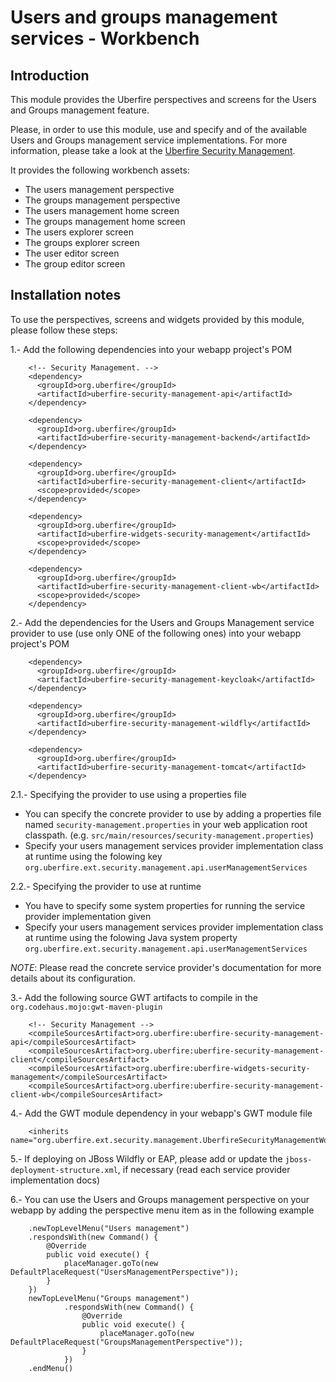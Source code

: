 Users and groups management services - Workbench
================================================

Introduction
------------

This module provides the Uberfire perspectives and screens for the Users and Groups management feature.                               

Please, in order to use this module, use and specify and of the available Users and Groups management service implementations. For more information, please take a look at the [Uberfire Security Management](../../uberfire-security/uberfire-security-management/).                           

It provides the following workbench assets:               
* The users management perspective                           
* The groups management perspective                           
* The users management home screen                           
* The groups management home screen                           
* The users explorer screen                           
* The groups explorer screen                           
* The user editor screen                           
* The group editor screen                           

Installation notes
------------------

To use the perspectives, screens and widgets provided by this module, please follow these steps:                   

1.- Add the following dependencies into your webapp project's POM                  

        <!-- Security Management. -->
        <dependency>
          <groupId>org.uberfire</groupId>
          <artifactId>uberfire-security-management-api</artifactId>
        </dependency>
    
        <dependency>
          <groupId>org.uberfire</groupId>
          <artifactId>uberfire-security-management-backend</artifactId>
        </dependency>
        
        <dependency>
          <groupId>org.uberfire</groupId>
          <artifactId>uberfire-security-management-client</artifactId>
          <scope>provided</scope>
        </dependency>
        
        <dependency>
          <groupId>org.uberfire</groupId>
          <artifactId>uberfire-widgets-security-management</artifactId>
          <scope>provided</scope>
        </dependency>
        
        <dependency>
          <groupId>org.uberfire</groupId>
          <artifactId>uberfire-security-management-client-wb</artifactId>
          <scope>provided</scope>
        </dependency>

2.- Add the dependencies for the Users and Groups Management service provider to use (use only ONE of the following ones) into your webapp project's POM                  

        <dependency>
          <groupId>org.uberfire</groupId>
          <artifactId>uberfire-security-management-keycloak</artifactId>
        </dependency>
    
        <dependency>
          <groupId>org.uberfire</groupId>
          <artifactId>uberfire-security-management-wildfly</artifactId>
        </dependency>
    
        <dependency>
          <groupId>org.uberfire</groupId>
          <artifactId>uberfire-security-management-tomcat</artifactId>
        </dependency>

2.1.- Specifying the provider to use using a properties file              

* You can specify the concrete provider to use by adding a properties file named `security-management.properties` in your web application root classpath. (e.g. `src/main/resources/security-management.properties`)                       
* Specify your users management services provider implementation class at runtime using the folowing key `org.uberfire.ext.security.management.api.userManagementServices`               

2.2.- Specifying the provider to use at runtime                 

* You have to specify some system properties for running the service provider implementation given               
* Specify your users management services provider implementation class at runtime using the folowing Java system property `org.uberfire.ext.security.management.api.userManagementServices`                               

*NOTE*: Please read the concrete service provider's documentation for more details about its configuration.                   

3.- Add the following source GWT artifacts to compile in the `org.codehaus.mojo:gwt-maven-plugin`                    
 
        <!-- Security Management -->
        <compileSourcesArtifact>org.uberfire:uberfire-security-management-api</compileSourcesArtifact>
        <compileSourcesArtifact>org.uberfire:uberfire-security-management-client</compileSourcesArtifact>
        <compileSourcesArtifact>org.uberfire:uberfire-widgets-security-management</compileSourcesArtifact>
        <compileSourcesArtifact>org.uberfire:uberfire-security-management-client-wb</compileSourcesArtifact>

4.- Add the GWT module dependency in your webapp's GWT module file                     

        <inherits name="org.uberfire.ext.security.management.UberfireSecurityManagementWorkbench"/>

5.- If deploying on JBoss Wildfly or EAP, please add or update the `jboss-deployment-structure.xml`, if necessary (read each service provider implementation docs)                       

6.- You can use the Users and Groups management perspective on your webapp by adding the perspective menu item as in the following example                   
 
        .newTopLevelMenu("Users management")
        .respondsWith(new Command() {
            @Override
            public void execute() {
                placeManager.goTo(new DefaultPlaceRequest("UsersManagementPerspective"));
            }
        })
        newTopLevelMenu("Groups management")
                .respondsWith(new Command() {
                    @Override
                    public void execute() {
                        placeManager.goTo(new DefaultPlaceRequest("GroupsManagementPerspective"));
                    }
                })
        .endMenu()

